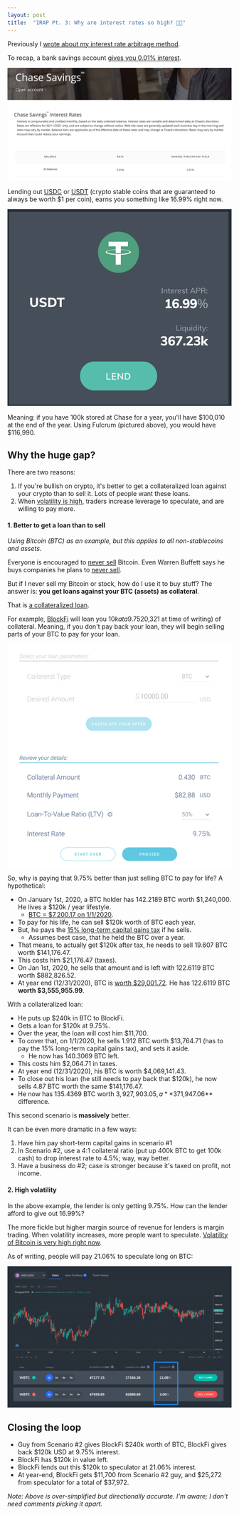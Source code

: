 ```yaml
---
layout: post
title:  "IRAP Pt. 3: Why are interest rates so high? 🌴💨"
---
```


Previously I [wrote about my interest rate arbitrage method](http://huntermonk.com/2021/02/06/publish-interest-rate-performance.html).

To recap, a bank savings account [gives you 0.01% interest](https://www.chase.com/personal/savings/savings-account/interest-rates). 

![chase savings account](/img/interest/chase-savings.png)

Lending out [USDC](https://www.coinbase.com/usdc) or [USDT](https://tether.to/) (crypto stable coins that are guaranteed to always be worth $1 per coin), earns you something like 16.99% right now.

![fulcrum lending](/img/interest/fulcrum-lending.png)

Meaning: if you have 100k stored at Chase for a year, you'll have $100,010 at the end of the year. Using Fulcrum (pictured above), you would have $116,990.
## Why the huge gap?
There are two reasons:

1. If you're bullish on crypto, it's better to get a collateralized loan against your crypto than to sell it. Lots of people want these loans.
2. When [volatility is high](https://www.buybitcoinworldwide.com/volatility-index/), traders increase leverage to speculate, and are willing to pay more.

#### 1. Better to get a loan than to sell
_Using Bitcoin (BTC) as an example, but this applies to all non-stablecoins and assets._

Everyone is encouraged to [never sell](https://twitter.com/GoingParabolic/status/1359238749062856704) Bitcoin. Even Warren Buffett says he buys companies he plans to [never sell](https://finance.yahoo.com/news/warren-buffett-only-reason-sell-174218068.html).

But if I never sell my Bitcoin or stock, how do I use it to buy stuff? The answer is: **you get loans against your BTC (assets) as collateral**.

That is [a collateralized loan](https://www.investopedia.com/terms/c/collateralization.asp). 

For example, [BlockFi](https://blockfi.com/) will loan you $10k at a 9.75% interest rate if you put up 0.43 BTC ($20,321 at time of writing) of collateral. Meaning, if you don't pay back your loan, they will begin selling parts of your BTC to pay for your loan.

![BlockFi loan](/img/interest/blockfi-loan.png)

So, why is paying that 9.75% better than just selling BTC to pay for life? A hypothetical:

- On January 1st, 2020, a BTC holder has 142.2189 BTC worth $1,240,000. He lives a $120k / year lifestyle.
    - [BTC = $7,200.17 on 1/1/2020](https://finance.yahoo.com/quote/BTC-USD/history?period1=1577836800&period2=1577923200&interval=1d&filter=history&frequency=1d&includeAdjustedClose=true). 
- To pay for his life, he can sell $120k worth of BTC each year.
- But, he pays the [15% long-term capital gains tax](https://www.nerdwallet.com/article/taxes/capital-gains-tax-rates) if he sells.
    - Assumes best case, that he held the BTC over a year.
- That means, to actually get $120k after tax, he needs to sell 19.607 BTC worth $141,176.47. 
- This costs him $21,176.47 (taxes).
- On Jan 1st, 2020, he sells that amount and is left with 122.6119 BTC worth $882,826.52.
- At year end (12/31/2020), BTC is [worth $29,001.72](https://finance.yahoo.com/quote/BTC-USD/history?period1=1609286400&period2=1609545600&interval=1d&filter=history&frequency=1d&includeAdjustedClose=true). He has 122.6119 BTC **worth $3,555,955.99**.

With a collateralized loan:
- He puts up $240k in BTC to BlockFi.
- Gets a loan for $120k at 9.75%.
- Over the year, the loan will cost him $11,700.
- To cover that, on 1/1/2020, he sells 1.912 BTC worth $13,764.71 (has to pay the 15% long-term capital gains tax), and sets it aside. 
    - He now has 140.3069 BTC left.
- This costs him $2,064.71 in taxes.
- At year end (12/31/2020), his BTC is worth $4,069,141.43. 
- To close out his loan (he still needs to pay back that $120k), he now sells 4.87 BTC worth the same $141,176.47.
- He now has 135.4369 BTC worth $3,927,903.05, a **$371,947.06** difference.

This second scenario is **massively** better. 

It can be even more dramatic in a few ways: 
1. Have him pay short-term capital gains in scenario #1
2. In Scenario #2, use a 4:1 collateral ratio (put up 400k BTC to get 100k cash) to drop interest rate to 4.5%; way, way better. 
3. Have a business do #2; case is stronger because it's taxed on profit, not income.

#### 2. High volatility
In the above example, the lender is only getting 9.75%. How can the lender afford to give out 16.99%?

The more fickle but higher margin source of revenue for lenders is margin trading. When volatility increases, more people want to speculate. [Volatility of Bitcoin is very high right now](https://www.buybitcoinworldwide.com/volatility-index/).

As of writing, people will pay 21.06% to speculate long on BTC:

![chase savings account](/img/interest/margin.png)

## Closing the loop
- Guy from Scenario #2 gives BlockFi $240k worth of BTC, BlockFi gives back $120k USD at 9.75% interest.
- BlockFi has $120k in value left.
- BlockFi lends out this $120k to speculator at 21.06% interest.
- At year-end, BlockFi gets $11,700 from Scenario #2 guy, and $25,272 from speculator for a total of $37,972.

_Note: Above is over-simplified but directionally accurate. I'm aware; I don't need comments picking it apart._

